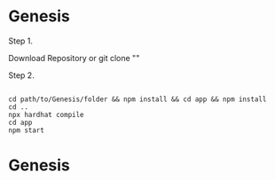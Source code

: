 # Genesis

Step 1. 

Download Repository or git clone ""

Step 2.

```

cd path/to/Genesis/folder && npm install && cd app && npm install
cd ..
npx hardhat compile
cd app
npm start

```

# Genesis

